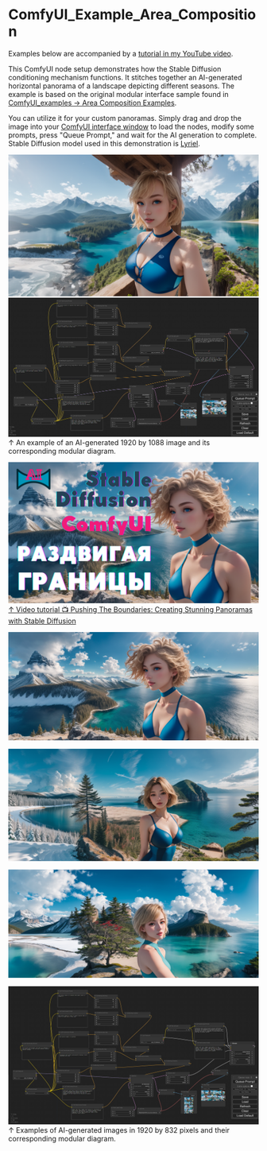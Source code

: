 # ComfyUI_Example_Area_Composition

Examples below are accompanied by a [tutorial in my YouTube video](https://youtu.be/c54HtMDZ_X4).

This ComfyUI node setup demonstrates how the Stable Diffusion conditioning mechanism functions. It stitches together an AI-generated horizontal panorama of a landscape depicting different seasons. The example is based on the original modular interface sample found in [ComfyUI_examples -> Area Composition Examples](https://comfyanonymous.github.io/ComfyUI_examples/area_composition/).

You can utilize it for your custom panoramas. Simply drag and drop the image into your [ComfyUI interface window](https://github.com/comfyanonymous/ComfyUI) to load the nodes, modify some prompts, press "Queue Prompt," and wait for the AI generation to complete. Stable Diffusion model used in this demonstration is [Lyriel](https://civitai.com/models/22922/lyriel?modelVersionId=72396).

![Load this image to ComfyUI window for full node setup](ComfyUI_00366_.png)
![Full node setup preview](ComfyUI_Conditioning_by_ATDIGIT-FHD.png)
↑ An example of an AI-generated 1920 by 1088 image and its corresponding modular diagram.

[![YouTube tutorial thumbnail](ComfyUI_Conditioning_by_ATDIGIT_FHD_YouTube_tutorial_thumbnail.png)](https://youtu.be/c54HtMDZ_X4)
[↑ Video tutorial 📺 Pushing The Boundaries: Creating Stunning Panoramas with Stable Diffusion](https://youtu.be/c54HtMDZ_X4)

![Load this image to ComfyUI window for full node setup](ComfyUI_00439_.png)

![Load this image to ComfyUI window for full node setup](ComfyUI_00472_.png)

![Load this image to ComfyUI window for full node setup](ComfyUI_00510_.png)

![Full node setup preview for 1920x832 pix panorama ](ComfyUI_Conditioning_by_ATDIGIT_1920x832.png)
↑ Examples of AI-generated images in 1920 by 832 pixels and their corresponding modular diagram.
